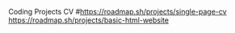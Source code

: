 Coding Projects
CV
#https://roadmap.sh/projects/single-page-cv
https://roadmap.sh/projects/basic-html-website
